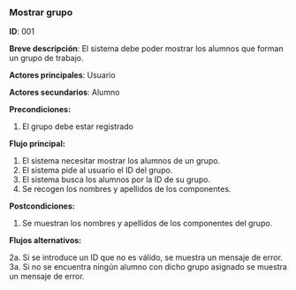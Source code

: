 ### **Mostrar grupo**

**ID**: 001

**Breve descripción**: El sistema debe poder mostrar los alumnos que forman un grupo de trabajo.

**Actores principales**: Usuario

**Actores secundarios**: Alumno

**Precondiciones:**

 1. El grupo debe estar registrado

 **Flujo principal:**

  1. El sistema necesitar mostrar los alumnos de un grupo.
  2. El sistema pide al usuario el ID del grupo.
  3. El sistema busca los alumnos por la ID de su grupo.
  4. Se recogen los nombres y apellidos de los componentes.

 **Postcondiciones:**

  1. Se muestran los nombres y apellidos de los componentes del grupo.

 **Flujos alternativos:**
 
  2a. Si se introduce un ID que no es válido, se muestra un mensaje de error.
  3a. Si no se encuentra ningún alumno con dicho grupo asignado se muestra un mensaje de error.